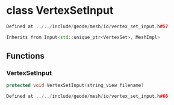 # class VertexSetInput

```cpp
Defined at ../../include/geode/mesh/io/vertex_set_input.h#57
```

```cpp
Inherits from Input<std::unique_ptr<VertexSet>, MeshImpl>
```



## Functions

### VertexSetInput

```cpp
protected void VertexSetInput(string_view filename)
```

```cpp
Defined at ../../include/geode/mesh/io/vertex_set_input.h#66
```



